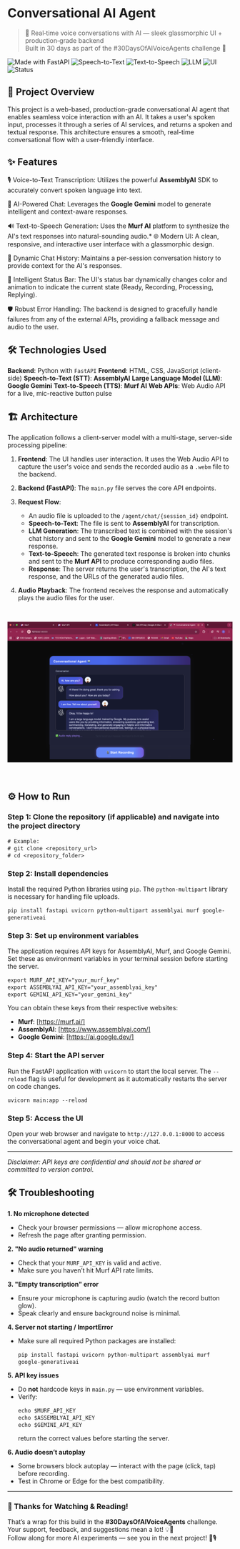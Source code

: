# Conversational AI Agent

> 🧠 Real‑time voice conversations with AI — sleek glassmorphic UI + production‑grade backend  
> Built in 30 days as part of the #30DaysOfAIVoiceAgents challenge 🚀

![Made with FastAPI](https://img.shields.io/badge/Made%20with-FastAPI-009688?style=for-the-badge&logo=fastapi)
![Speech-to-Text](https://img.shields.io/badge/STT-AssemblyAI-blue?style=for-the-badge)
![Text-to-Speech](https://img.shields.io/badge/TTS-MurfAI-purple?style=for-the-badge)
![LLM](https://img.shields.io/badge/LLM-GeminiAI-orange?style=for-the-badge)
![UI](https://img.shields.io/badge/UI-HTML%2FCSS%2FJS-yellow?style=for-the-badge)
![Status](https://img.shields.io/badge/Status-Production%20Ready-success?style=for-the-badge)

## 🚀 Project Overview
This project is a web-based, production-grade conversational AI agent that enables seamless voice interaction with an AI. It takes a user's spoken input, processes it through a series of AI services, and returns a spoken and textual response. This architecture ensures a smooth, real-time conversational flow with a user-friendly interface.

## ✨ Features
 🎙️ Voice-to-Text Transcription: Utilizes the powerful **AssemblyAI** SDK to accurately convert spoken language into text.

 🧠 AI-Powered Chat: Leverages the **Google Gemini** model to generate intelligent and context-aware responses.

 🔊 Text-to-Speech Generation: Uses the **Murf AI** platform to synthesize the AI's text responses into natural-sounding audio.* 🌐 Modern UI: A clean, responsive, and interactive user interface with a glassmorphic design.

 💾 Dynamic Chat History: Maintains a per-session conversation history to provide context for the AI's responses.

 🚦 Intelligent Status Bar: The UI's status bar dynamically changes color and animation to indicate the current state (Ready, Recording,  Processing, Replying).

 🛡️ Robust Error Handling: The backend is designed to gracefully handle failures from any of the external APIs, providing a fallback message and audio to the user.

## 🛠 Technologies Used
 **Backend**: Python with `FastAPI`
 **Frontend**: HTML, CSS, JavaScript (client-side)
 **Speech-to-Text (STT)**: **AssemblyAI**
 **Large Language Model (LLM)**: **Google Gemini**
 **Text-to-Speech (TTS)**: **Murf AI**
 **Web APIs**: Web Audio API for a live, mic-reactive button pulse

## 🏗 Architecture
The application follows a client-server model with a multi-stage, server-side processing pipeline:

1.  **Frontend**: The UI handles user interaction. It uses the Web Audio API to capture the user's voice and sends the recorded audio as a 
`.webm` file to the backend.

2.  **Backend (FastAPI)**: The `main.py` file serves the core API endpoints.

3.  **Request Flow**:
    * An audio file is uploaded to the `/agent/chat/{session_id}` endpoint.
    * **Speech-to-Text**: The file is sent to **AssemblyAI** for transcription.
    * **LLM Generation**: The transcribed text is combined with the session's chat history and sent to the **Google Gemini** model to generate a new response.
    * **Text-to-Speech**: The generated text response is broken into chunks and sent to the **Murf API** to produce corresponding audio files.
    * **Response**: The server returns the user's transcription, the AI's text response, and the URLs of the generated audio files.

4.  **Audio Playback**: The frontend receives the response and automatically plays the audio files for the user.

<br>
<p align="center">
  <img src="screenshots/day12-UI-demo.png" alt="Screenshot of the Conversational Agent UI" width="600"/>
</p>
<br>

## ⚙️ How to Run

### Step 1: Clone the repository (if applicable) and navigate into the project directory

```
# Example:
# git clone <repository_url>
# cd <repository_folder>
```

### Step 2: Install dependencies

Install the required Python libraries using `pip`. The `python-multipart` library is necessary for handling file uploads.

```
pip install fastapi uvicorn python-multipart assemblyai murf google-generativeai
```

### Step 3: Set up environment variables

The application requires API keys for AssemblyAI, Murf, and Google Gemini. Set these as environment variables in your terminal session before starting the server.

```
export MURF_API_KEY="your_murf_key"
export ASSEMBLYAI_API_KEY="your_assemblyai_key"
export GEMINI_API_KEY="your_gemini_key"
```

You can obtain these keys from their respective websites:

  * **Murf**: [https://murf.ai/]
  * **AssemblyAI**: [https://www.assemblyai.com/]
  * **Google Gemini**: [https://ai.google.dev/]

### Step 4: Start the API server

Run the FastAPI application with `uvicorn` to start the local server. The `--reload` flag is useful for development as it automatically restarts the server on code changes.

```
uvicorn main:app --reload
```

### Step 5: Access the UI

Open your web browser and navigate to `http://127.0.0.1:8000` to access the conversational agent and begin your voice chat.

-----

*Disclaimer: API keys are confidential and should not be shared or committed to version control.*

## 🛠 Troubleshooting

**1. No microphone detected**
- Check your browser permissions — allow microphone access.
- Refresh the page after granting permission.

**2. "No audio returned" warning**
- Check that your `MURF_API_KEY` is valid and active.
- Make sure you haven’t hit Murf API rate limits.

**3. "Empty transcription" error**
- Ensure your microphone is capturing audio (watch the record button glow).
- Speak clearly and ensure background noise is minimal.

**4. Server not starting / ImportError**
- Make sure all required Python packages are installed:
  ```
  pip install fastapi uvicorn python-multipart assemblyai murf google-generativeai
  ```

**5. API key issues**
- Do **not** hardcode keys in `main.py` — use environment variables.
- Verify:
  ```
  echo $MURF_API_KEY
  echo $ASSEMBLYAI_API_KEY
  echo $GEMINI_API_KEY
  ```
  return the correct values before starting the server.

**6. Audio doesn’t autoplay**
- Some browsers block autoplay — interact with the page (click, tap) before recording.
- Test in Chrome or Edge for the best compatibility.

---

### 👋 Thanks for Watching & Reading!

That’s a wrap for this build in the **#30DaysOfAIVoiceAgents** challenge.  
Your support, feedback, and suggestions mean a lot! 💡💬  
Follow along for more AI experiments — see you in the next project! 🚀🎙
